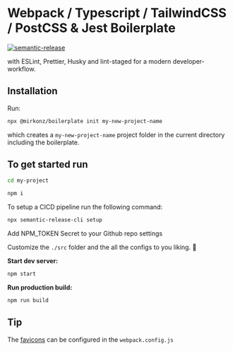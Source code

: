 # Webpack / Typescript / TailwindCSS / PostCSS & Jest Boilerplate

[![semantic-release](https://img.shields.io/badge/%20%20%F0%9F%93%A6%F0%9F%9A%80-semantic--release-e10079.svg)](https://github.com/semantic-release/semantic-release)

with ESLint, Prettier, Husky and lint-staged for a modern developer-workflow.

## Installation

Run:

```bash
npx @mirkonz/boilerplate init my-new-project-name
```

which creates a `my-new-project-name` project folder in the current directory including the boilerplate.

## To get started run

```bash
cd my-project
```

```bash
npm i
```

To setup a CICD pipeline run the following command:

```bash
npx semantic-release-cli setup
```

Add NPM_TOKEN Secret to your Github repo settings

Customize the `./src` folder and the all the configs to you liking. 🚀

**Start dev server:**

```bash
npm start
```

**Run production build:**

```bash
npm run build
```

## Tip

The [favicons](https://www.npmjs.com/package/favicons) can be configured in the `webpack.config.js`
